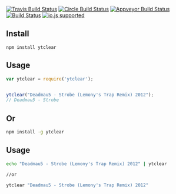 [![Travis Build Status](http://img.shields.io/travis/ayhankuru/ytclear.svg?style=flat-square)](https://travis-ci.org/ayhankuru/ytclear) [![Circle Build Status](https://img.shields.io/circleci/project/ayhankuru/ytclear.svg?style=flat-square)](https://circleci.com/gh/ayhankuru/ytclear) [![Appveyor Build Status](https://img.shields.io/appveyor/ci/ayhankuru/ytclear.svg?style=flat-square)](https://ci.appveyor.com/project/ayhankuru/ytclear) [![Build Status](https://img.shields.io/david/ayhankuru/ytclear.svg?style=flat-square)](https://david-dm.org/ayhankuru/ytclear) [![io.js supported](https://img.shields.io/badge/io.js-supported-green.svg?style=flat-square)](https://iojs.org)

## Install

```
npm install ytclear
```

## Usage


```js
var ytclear = require('ytclear');
```


```js

ytclear("Deadmau5 - Strobe (Lemony's Trap Remix) 2012");
// Deadmau5 - Strobe

```

## Or 

```sh
npm install -g ytclear

```
## Usage

```sh
echo "Deadmau5 - Strobe (Lemony's Trap Remix) 2012" | ytclear

//or 

ytclear "Deadmau5 - Strobe (Lemony's Trap Remix) 2012" 

```